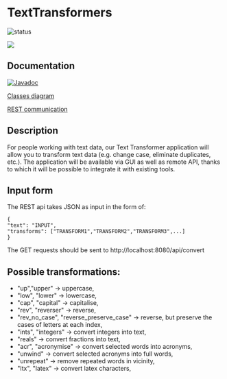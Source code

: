 # TextTransformers
![status](https://github.com/lucapl/TextTransformer/actions/workflows/build_and_test.yml/badge.svg)

![](https://media0.giphy.com/media/v1.Y2lkPTc5MGI3NjExYzg1ZDkxZGI5NzNiOTY2YjMzNGI0YjI3NDQwNDFiZjkxZTFlZWFmNyZlcD12MV9pbnRlcm5hbF9naWZzX2dpZklkJmN0PWc/7c0bE2bfJrfos/giphy.gif)

## Documentation
[![Javadoc](https://img.shields.io/badge/JavaDoc-Online-green)](https://lucapl.github.io/TextTransformer/javadoc/)

[Classes diagram](https://github.com/lucapl/TextTransformer/wiki/Project-Structure)

[REST communication](https://github.com/lucapl/TextTransformer/wiki/REST-message-sequence)


## Description
For people working with text data, our Text Transformer application will allow you to transform text data (e.g. change case, eliminate duplicates, etc.). The application will be available via GUI as well as remote API, thanks to which it will be possible to integrate it with existing tools.

## Input form
The REST api takes JSON as input in the form of:
```
{
"text": "INPUT",
"transforms": ["TRANSFORM1","TRANSFORM2","TRANSFORM3",...]
}
```
The GET requests should be sent to http://localhost:8080/api/convert
## Possible transformations:
- "up","upper" -> uppercase,
- "low", "lower" -> lowercase,
- "cap", "capital" -> capitalise,
- "rev", "reverser" -> reverse,
- "rev_no_case", "reverse_preserve_case" -> reverse, but preserve the cases of letters at each index,
- "ints", "integers" -> convert integers into text,
- "reals" -> convert fractions into text,
- "acr", "acronymise" -> convert selected words into acronyms,
- "unwind" -> convert selected acronyms into full words,
- "unrepeat" -> remove repeated words in vicinity,
- "ltx", "latex" -> convert latex characters,

